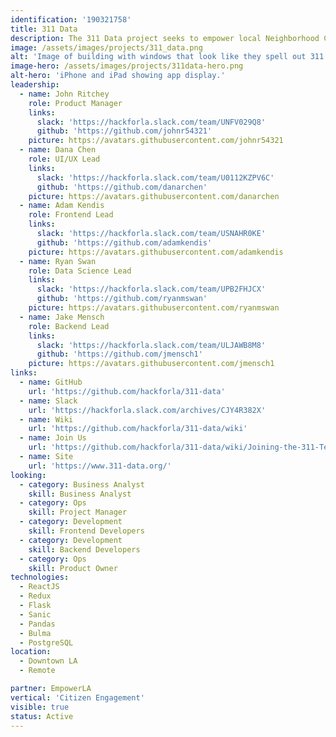 ```yaml
---
identification: '190321758'
title: 311 Data
description: The 311 Data project seeks to empower local Neighborhood Councils to improve the ideation and analysis of their initiatives using the wealth of publicly available 311 data.
image: /assets/images/projects/311_data.png
alt: 'Image of building with windows that look like they spell out 311.'
image-hero: /assets/images/projects/311data-hero.png
alt-hero: 'iPhone and iPad showing app display.'
leadership:
  - name: John Ritchey
    role: Product Manager
    links:
      slack: 'https://hackforla.slack.com/team/UNFV029Q8'
      github: 'https://github.com/johnr54321'
    picture: https://avatars.githubusercontent.com/johnr54321
  - name: Dana Chen
    role: UI/UX Lead
    links:
      slack: 'https://hackforla.slack.com/team/U0112KZPV6C'
      github: 'https://github.com/danarchen'
    picture: https://avatars.githubusercontent.com/danarchen
  - name: Adam Kendis
    role: Frontend Lead
    links:
      slack: 'https://hackforla.slack.com/team/USNAHR0KE'
      github: 'https://github.com/adamkendis'
    picture: https://avatars.githubusercontent.com/adamkendis
  - name: Ryan Swan
    role: Data Science Lead
    links:
      slack: 'https://hackforla.slack.com/team/UPB2FHJCX'
      github: 'https://github.com/ryanmswan'
    picture: https://avatars.githubusercontent.com/ryanmswan
  - name: Jake Mensch
    role: Backend Lead
    links:
      slack: 'https://hackforla.slack.com/team/ULJAWB8M8'
      github: 'https://github.com/jmensch1'
    picture: https://avatars.githubusercontent.com/jmensch1
links:
  - name: GitHub
    url: 'https://github.com/hackforla/311-data'
  - name: Slack
    url: 'https://hackforla.slack.com/archives/CJY4R382X'
  - name: Wiki
    url: 'https://github.com/hackforla/311-data/wiki'
  - name: Join Us
    url: 'https://github.com/hackforla/311-data/wiki/Joining-the-311-Team'
  - name: Site
    url: 'https://www.311-data.org/'
looking:
  - category: Business Analyst
    skill: Business Analyst
  - category: Ops
    skill: Project Manager
  - category: Development
    skill: Frontend Developers
  - category: Development
    skill: Backend Developers
  - category: Ops
    skill: Product Owner
technologies:
  - ReactJS
  - Redux
  - Flask
  - Sanic
  - Pandas
  - Bulma
  - PostgreSQL
location:
  - Downtown LA
  - Remote

partner: EmpowerLA
vertical: 'Citizen Engagement'
visible: true
status: Active
---
```

